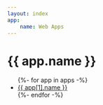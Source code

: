 ```yaml
---
layout: index
app:
    name: Web Apps
---
```


<h1>{{ app.name }}</h1>

<ul>
{%- for app in apps -%}
<li><a href="app/{{ app[1].name | slug }}/">{{ app[1].name }}</a></li>
{%- endfor -%}
</ul>
